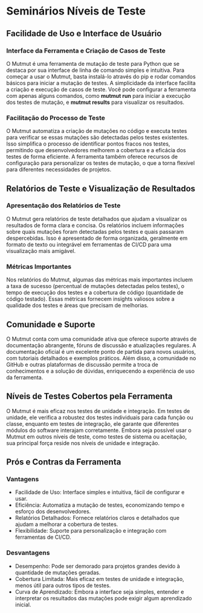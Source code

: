 # Seminários Níveis de Teste

## Facilidade de Uso e Interface de Usuário

### Interface da Ferramenta e Criação de Casos de Teste
O Mutmut é uma ferramenta de mutação de teste para Python que se destaca por sua interface de linha de comando simples e intuitiva. Para começar a usar o Mutmut, basta instalá-lo através do pip e rodar comandos básicos para iniciar a mutação de testes. A simplicidade da interface facilita a criação e execução de casos de teste. Você pode configurar a ferramenta com apenas alguns comandos, como **mutmut run** para iniciar a execução dos testes de mutação, e **mutmut results** para visualizar os resultados.

### Facilitação do Processo de Teste
O Mutmut automatiza a criação de mutações no código e executa testes para verificar se essas mutações são detectadas pelos testes existentes. Isso simplifica o processo de identificar pontos fracos nos testes, permitindo que desenvolvedores melhorem a cobertura e a eficácia dos testes de forma eficiente. A ferramenta também oferece recursos de configuração para personalizar os testes de mutação, o que a torna flexível para diferentes necessidades de projetos.

## Relatórios de Teste e Visualização de Resultados

### Apresentação dos Relatórios de Teste
O Mutmut gera relatórios de teste detalhados que ajudam a visualizar os resultados de forma clara e concisa. Os relatórios incluem informações sobre quais mutações foram detectadas pelos testes e quais passaram despercebidas. Isso é apresentado de forma organizada, geralmente em formato de texto ou integrável em ferramentas de CI/CD para uma visualização mais amigável.

### Métricas Importantes
Nos relatórios do Mutmut, algumas das métricas mais importantes incluem a taxa de sucesso (percentual de mutações detectadas pelos testes), o tempo de execução dos testes e a cobertura de código (quantidade de código testado). Essas métricas fornecem insights valiosos sobre a qualidade dos testes e áreas que precisam de melhorias.

## Comunidade e Suporte
O Mutmut conta com uma comunidade ativa que oferece suporte através de documentação abrangente, fóruns de discussão e atualizações regulares. A documentação oficial é um excelente ponto de partida para novos usuários, com tutoriais detalhados e exemplos práticos. Além disso, a comunidade no GitHub e outras plataformas de discussão permite a troca de conhecimentos e a solução de dúvidas, enriquecendo a experiência de uso da ferramenta.

## Níveis de Testes Cobertos pela Ferramenta
O Mutmut é mais eficaz nos testes de unidade e integração. Em testes de unidade, ele verifica a robustez dos testes individuais para cada função ou classe, enquanto em testes de integração, ele garante que diferentes módulos do software interajam corretamente. Embora seja possível usar o Mutmut em outros níveis de teste, como testes de sistema ou aceitação, sua principal força reside nos níveis de unidade e integração.

## Prós e Contras da Ferramenta
### Vantagens
+ Facilidade de Uso: Interface simples e intuitiva, fácil de configurar e usar.
+ Eficiência: Automatiza a mutação de testes, economizando tempo e esforço dos desenvolvedores.
+ Relatórios Detalhados: Fornece relatórios claros e detalhados que ajudam a melhorar a cobertura de testes.
+ Flexibilidade: Suporte para personalização e integração com ferramentas de CI/CD.
### Desvantagens
+ Desempenho: Pode ser demorado para projetos grandes devido à quantidade de mutações geradas.
+ Cobertura Limitada: Mais eficaz em testes de unidade e integração, menos útil para outros tipos de testes.
+ Curva de Aprendizado: Embora a interface seja simples, entender e interpretar os resultados das mutações pode exigir algum aprendizado inicial.
